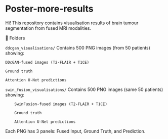 # Poster-more-results

Hi! This repository contains visualisation results of brain tumour segmentation from fused MRI modalities.

📂 Folders

`ddcgan_visualisations/`
    Contains 500 PNG images (from 50 patients) showing:

    DDcGAN-fused images (T2-FLAIR + T1CE)

    Ground truth

    Attention U-Net predictions

`swin_fusion_visualisations/`
    Contains 500 PNG images (same 50 patients) showing:

        SwinFusion-fused images (T2-FLAIR + T1CE)

        Ground truth

        Attention U-Net predictions

Each PNG has 3 panels: Fused Input, Ground Truth, and Prediction.
